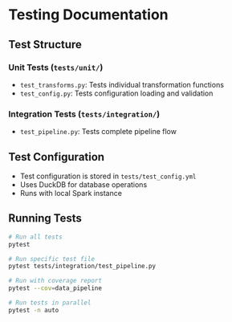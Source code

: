 # Testing Documentation

## Test Structure

### Unit Tests (`tests/unit/`)
- `test_transforms.py`: Tests individual transformation functions
- `test_config.py`: Tests configuration loading and validation

### Integration Tests (`tests/integration/`)
- `test_pipeline.py`: Tests complete pipeline flow

## Test Configuration
- Test configuration is stored in `tests/test_config.yml`
- Uses DuckDB for database operations
- Runs with local Spark instance

## Running Tests

```bash
# Run all tests
pytest

# Run specific test file
pytest tests/integration/test_pipeline.py

# Run with coverage report
pytest --cov=data_pipeline

# Run tests in parallel
pytest -n auto